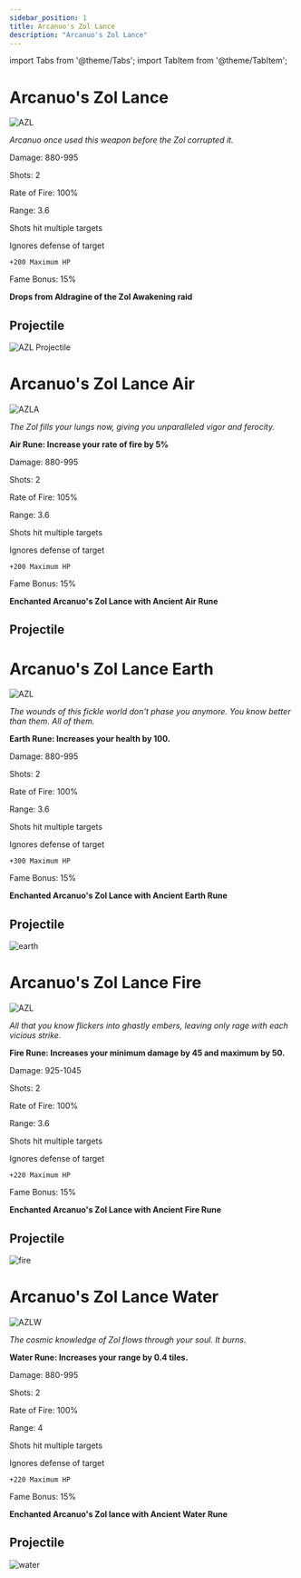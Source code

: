 ```yaml
---
sidebar_position: 1
title: Arcanuo's Zol Lance
description: "Arcanuo's Zol Lance"
---
```


import Tabs from '@theme/Tabs';
import TabItem from '@theme/TabItem';

<Tabs>
  <TabItem value="Arcanuo's Zol Lance" label="Arcanuo's Zol Lance" default>

# Arcanuo's Zol Lance

![AZL](https://vwiki.valorserver.com/api/item/picture/arcanuo's%20zol%20lance)
    
<i>Arcanuo once used this weapon before the Zol corrupted it.</i>

Damage: 880-995

Shots: 2

Rate of Fire: 100%

Range: 3.6

Shots hit multiple targets

Ignores defense of target

    +200 Maximum HP

Fame Bonus: 15%

**Drops from Aldragine of the Zol Awakening raid**

## Projectile

![AZL Projectile](https://cdn.discordapp.com/attachments/948363371235913798/948435863124181022/unknown.png)
  </TabItem>
  <TabItem value="Air" label="Air">

# Arcanuo's Zol Lance Air
   
![AZLA](https://vwiki.valorserver.com/api/item/picture/arcanuo's%20zol%20lance%20air)
    
<i>The Zol fills your lungs now, giving you unparalleled vigor and ferocity.</i>

**Air Rune: Increase your rate of fire by 5%**
    
Damage: 880-995

Shots: 2

Rate of Fire: 105%

Range: 3.6

Shots hit multiple targets

Ignores defense of target

    +200 Maximum HP
    
Fame Bonus: 15%

**Enchanted Arcanuo's Zol Lance with Ancient Air Rune**

## Projectile

    
  </TabItem>
  <TabItem value="Earth" label="Earth">

# Arcanuo's Zol Lance Earth

![AZL](https://vwiki.valorserver.com/api/item/picture/arcanuo's%20zol%20lance%20earth)
    
<i>The wounds of this fickle world don't phase you anymore. You know better than them. All of them.</i>

**Earth Rune: Increases your health by 100.**
    
Damage: 880-995

Shots: 2

Rate of Fire: 100%

Range: 3.6

Shots hit multiple targets

Ignores defense of target

    +300 Maximum HP
    
Fame Bonus: 15%

**Enchanted Arcanuo's Zol Lance with Ancient Earth Rune**

## Projectile
![earth](https://user-images.githubusercontent.com/114798136/199929295-def4c598-682a-4d94-b780-34a57e6feedf.png)
    
  </TabItem>
  <TabItem value="Fire" label="Fire">

# Arcanuo's Zol Lance Fire
    
![AZL](https://vwiki.valorserver.com/api/item/picture/arcanuo's%20zol%20lance%20fire)

<i>All that you know flickers into ghastly embers, leaving only rage with each vicious strike.</i>

**Fire Rune: Increases your minimum damage by 45 and maximum by 50.**
    
Damage: 925-1045

Shots: 2

Rate of Fire: 100% 

Range: 3.6

Shots hit multiple targets

Ignores defense of target

    +220 Maximum HP

Fame Bonus: 15%

**Enchanted Arcanuo's Zol Lance with Ancient Fire Rune**

## Projectile
![fire](https://user-images.githubusercontent.com/114798136/199929422-394579f5-f7e6-4875-97c4-d91e20143291.png)

  
  </TabItem>
  <TabItem value="Water" label="Water"> 

# Arcanuo's Zol Lance Water

![AZLW](https://vwiki.valorserver.com/api/item/picture/arcanuo's%20zol%20lance%20water)
    
<i>The cosmic knowledge of Zol flows through your soul. It burns.</i>

**Water Rune: Increases your range by 0.4 tiles.**
    
Damage: 880-995

Shots: 2

Rate of Fire: 100%

Range: 4

Shots hit multiple targets

Ignores defense of target

    +220 Maximum HP

Fame Bonus: 15%

**Enchanted Arcanuo's Zol lance with Ancient Water Rune**

## Projectile
![water](https://user-images.githubusercontent.com/114798136/199929467-299511f9-dd54-4b3f-b3af-b4638b9043ce.png)

  </TabItem>
</Tabs>

